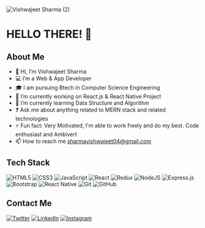 ![Vishwajeet Sharma (2)](https://user-images.githubusercontent.com/91490950/236473983-6f46672a-3521-43fd-b498-0950b0224f07.png)

# HELLO THERE! 👋

## About Me
- 👋 Hi, I’m  Vishwajeet Sharma
- 💻 I’m a Web & App Developer 
- 🎓 I am pursuing Btech in Computer Science Engineering
- 🔭 I’m currently working on React.js & React Native Project   
- 🌱 I’m currently learning Data Structure and Algorithm 
- ❓ Ask me about anything related to MERN stack and related technologies  
- ⚡ Fun fact: Very Motivated, I'm able to work freely and do my best. Code enthusiast and Ambivert 
- 📫 How to reach me sharmavishwajeet04@gmail.com

## Tech Stack 
![HTML5](https://img.shields.io/badge/html5-%23E34F26.svg?style=for-the-badge&logo=html5&logoColor=white) 	![CSS3](https://img.shields.io/badge/css3-%231572B6.svg?style=for-the-badge&logo=css3&logoColor=white)  ![JavaScript](https://img.shields.io/badge/javascript-%23323330.svg?style=for-the-badge&logo=javascript&logoColor=%23F7DF1E)  ![React](https://img.shields.io/badge/react-%2320232a.svg?style=for-the-badge&logo=react&logoColor=%2361DAFB) ![Redux](https://img.shields.io/badge/redux-%23593d88.svg?style=for-the-badge&logo=redux&logoColor=white) ![NodeJS](https://img.shields.io/badge/node.js-6DA55F?style=for-the-badge&logo=node.js&logoColor=white) ![Express.js](https://img.shields.io/badge/express.js-%23404d59.svg?style=for-the-badge&logo=express&logoColor=%2361DAFB) ![Bootstrap](https://img.shields.io/badge/bootstrap-%23563D7C.svg?style=for-the-badge&logo=bootstrap&logoColor=white) ![React Native](https://img.shields.io/badge/reactnative-35BDB2?style=for-the-badge&logo=reactnative&logoColor=white) ![Git](https://img.shields.io/badge/git-%23F05033.svg?style=for-the-badge&logo=git&logoColor=white) ![GitHub](https://img.shields.io/badge/github-%23121011.svg?style=for-the-badge&logo=github&logoColor=white) 

## Contact Me
[![Twitter](https://img.shields.io/badge/Twitter-%231DA1F2.svg?style=for-the-badge&logo=Twitter&logoColor=white)]( https://twitter.com/vishux007) 	[![LinkedIn](https://img.shields.io/badge/linkedin-%230077B5.svg?style=for-the-badge&logo=linkedin&logoColor=white)]( https://www.linkedin.com/in/vishwajeet-sharma-649a21205/)
[![Instagram](https://img.shields.io/badge/instagram-2E3340.svg?style=for-the-badge&logo=instagram&logoColor=white)](https://instagram.com/vishu.livincool)
